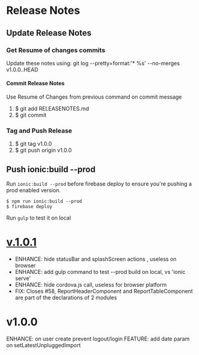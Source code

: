 # Release Notes

## Update Release Notes
### Get Resume of changes commits
Update these notes using: git log --pretty=format:'* %s' --no-merges v1.0.0..HEAD

#### Commit Release Notes
Use Resume of Changes from previous command on commit message

1. $ git add RELEASENOTES.md 
2. $ git commit 

### Tag and Push Release

1. $ git tag v1.0.0
2. $ git push origin v1.0.0

## Push ionic:build --prod
Run `ionic:build --prod` before firebase deploy to ensure you're pushing a prod enabled version.

```
$ npm run ionic:build --prod
$ firebase deploy
```

Run `gulp` to test it on local

<a name="v1.0.1"></a>
# [v.1.0.1](https://github.com/meumobi/infomobi/compare/v1.0.0...v1.0.1)
* ENHANCE: hide statusBar and splashScreen actions , useless on browser
* ENHANCE: add gulp command to test --prod build on local, vs 'ionic serve'
* ENHANCE: hide cordova.js call, useless for browser platform
* FIX: Closes #58, ReportHeaderComponent and ReportTableComponent are part of the declarations of 2 modules

<a name="v1.0.0"></a>
# v1.0.0
ENHANCE: on user create prevent logout/login
FEATURE: add date param on setLatestUnpluggedImport